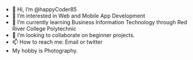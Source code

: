 - 👋 Hi, I’m @happyCoder85
- 👀 I’m interested in Web and Mobile App Development
- 🌱 I’m currently learning Business Information Technology through Red River College Polytechnic
- 💞️ I’m looking to collaborate on beginner projects.
- 📫 How to reach me: Email or twitter
- My hobby is Photography.

<!---
happyCoder85/happyCoder85 is a ✨ special ✨ repository because its `README.md` (this file) appears on your GitHub profile.
You can click the Preview link to take a look at your changes.
--->
